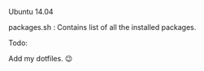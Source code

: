 Ubuntu 14.04

packages.sh : Contains list of all the installed packages.

Todo:

Add my dotfiles. :wink:
